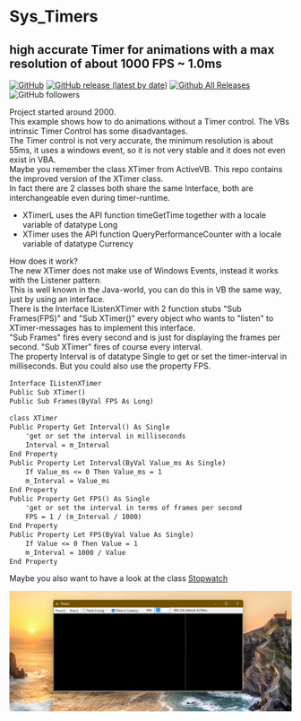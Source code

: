 # Sys_Timers  
## high accurate Timer for animations with a max resolution of about 1000 FPS ~ 1.0ms  
  
[![GitHub](https://img.shields.io/github/license/OlimilO1402/Sys_Timers?style=plastic)](https://github.com/OlimilO1402/Sys_Timers/blob/master/LICENSE) 
[![GitHub release (latest by date)](https://img.shields.io/github/v/release/OlimilO1402/Sys_Timers?style=plastic)](https://github.com/OlimilO1402/Sys_Timers/releases/latest)
[![Github All Releases](https://img.shields.io/github/downloads/OlimilO1402/Sys_Timers/total.svg)](https://github.com/OlimilO1402/Sys_Timers/releases/download/v2025.4.9/Timers_v2025.4.9.zip)
![GitHub followers](https://img.shields.io/github/followers/OlimilO1402?style=social)


Project started around 2000.  
This example shows how to do animations without a Timer control. The VBs intrinsic Timer Control has some disadvantages.  
The Timer control is not very accurate, the minimum resolution is about 55ms, it uses a windows event, so it is not very stable and it does not even exist in VBA.  
Maybe you remember the class XTimer from ActiveVB. This repo contains the improved version of the XTimer class.   
In fact there are 2 classes both share the same Interface, both are interchangeable even during timer-runtime.   
* XTimerL uses the API function timeGetTime together with a locale variable of datatype Long  
* XTimer  uses the API function QueryPerformanceCounter with a locale variable of datatype Currency  
    
How does it work?    
The new XTimer does not make use of Windows Events, instead it works with the Listener pattern.  
This is well known in the Java-world, you can do this in VB the same way, just by using an interface.  
There is the Interface IListenXTimer with 2 function stubs "Sub Frames(FPS)" and "Sub XTimer()" every object who wants to "listen" to XTimer-messages has to implement this interface.  
"Sub Frames" fires every second and is just for displaying the frames per second. "Sub XTimer" fires of course every interval.  
The property Interval is of datatype Single to get or set the timer-interval in milliseconds. But you could also use the property FPS.

```vba
Interface IListenXTimer
Public Sub XTimer()
Public Sub Frames(ByVal FPS As Long)
```
```vba
class XTimer
Public Property Get Interval() As Single
    'get or set the interval in milliseconds
    Interval = m_Interval
End Property
Public Property Let Interval(ByVal Value_ms As Single)
    If Value_ms <= 0 Then Value_ms = 1
    m_Interval = Value_ms
End Property
Public Property Get FPS() As Single
    'get or set the interval in terms of frames per second
    FPS = 1 / (m_Interval / 1000)
End Property
Public Property Let FPS(ByVal Value As Single)
    If Value <= 0 Then Value = 1
    m_Interval = 1000 / Value
End Property
```
Maybe you also want to have a look at the class [Stopwatch](https://github.com/OlimilO1402/Sys_StopWatch) 

![Timers Image](Resources/Timers.png "Timers Image")